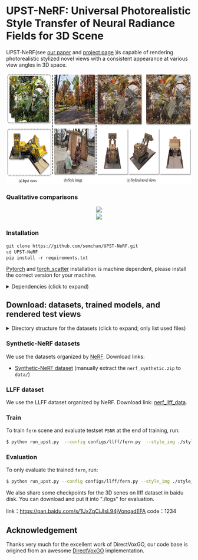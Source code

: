 # UPST-NeRF: Universal Photorealistic Style Transfer of Neural Radiance Fields for 3D Scene

UPST-NeRF(see [our paper](https://arxiv.org/abs/2208.07059) and [project page](https://semchan.github.io/UPST_NeRF/) )is capable of rendering photorealistic stylized novel views with a consistent appearance at various view angles in 3D space.

<div align=center><img height="300" src="./imgs/teaser.png"/></div>

### Qualitative comparisons
<div align=center><img height="400" src="./imgs/llff_dataset_upst-nerf.gif"/></div>
<div align=center><img height="400" src="./imgs/nerf_dataset_upst-nerf.gif"/></div>

### Installation
```
git clone https://github.com/semchan/UPST-NeRF.git
cd UPST-NeRF
pip install -r requirements.txt
```
[Pytorch](https://pytorch.org/) and [torch_scatter](https://github.com/rusty1s/pytorch_scatter) installation is machine dependent, please install the correct version for your machine.

<details>
  <summary> Dependencies (click to expand) </summary>

  - `PyTorch`, `numpy`, `torch_scatter`: main computation.
  - `scipy`, `lpips`: SSIM and LPIPS evaluation.
  - `tqdm`: progress bar.
  - `mmcv`: config system.
  - `opencv-python`: image processing.
  - `imageio`, `imageio-ffmpeg`: images and videos I/O.
</details>


## Download: datasets, trained models, and rendered test views

<details>
  <summary> Directory structure for the datasets (click to expand; only list used files) </summary>

    data
    ├── coco     # Link: http://cocodataset.org/#download
    │   └── [mscoco2017]
    │       ├── [train]
    │           └── r_*.png
       
    ├── nerf_synthetic     # Link: https://drive.google.com/drive/folders/128yBriW1IG_3NJ5Rp7APSTZsJqdJdfc1
    │   └── [chair|drums|ficus|hotdog|lego|materials|mic|ship]
    │       ├── [train|val|test]
    │       │   └── r_*.png
    │       └── transforms_[train|val|test].json
    │
    │
    └── nerf_llff_data     # Link: https://drive.google.com/drive/folders/128yBriW1IG_3NJ5Rp7APSTZsJqdJdfc1
        └── [fern|flower|fortress|horns|leaves|orchids|room|trex]

</details>

### Synthetic-NeRF datasets
We use the datasets organized by [NeRF](https://github.com/bmild/nerf). Download links:
- [Synthetic-NeRF dataset](https://drive.google.com/drive/folders/128yBriW1IG_3NJ5Rp7APSTZsJqdJdfc1) (manually extract the `nerf_synthetic.zip` to `data/`)


### LLFF dataset
We use the LLFF dataset organized by NeRF. Download link: [nerf_llff_data](https://drive.google.com/drive/folders/128yBriW1IG_3NJ5Rp7APSTZsJqdJdfc1).




### Train
To train `fern` scene and evaluate testset `PSNR` at the end of training, run:
```bash
$ python run_upst.py  --config configs/llff/fern.py  --style_img ./style_images/your_image_name.jpg
```


### Evaluation
To only evaluate the trained `fern`, run:
```bash
$ python run_upst.py --config configs/llff/fern.py --style_img ./style_images/your_image_name.jpg --render_style --render_only --render_test --render_video
```

We also share some checkpoints for the 3D senes on llff dataset in baidu disk. You can download and put it into "./logs" for evaluation.

link：https://pan.baidu.com/s/1UxZqCiJIsL94jVonqadEFA
code：1234







## Acknowledgement
Thanks very much for the excellent work of DirectVoxGO, our code base is origined from an awesome [DirectVoxGO](https://github.com/sunset1995/DirectVoxGO) implementation.

